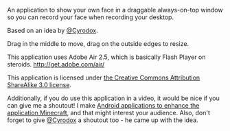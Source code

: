 An application to show your own face in a draggable always-on-top window so you can record your face when recording your desktop.

Based on an idea by [@Cyrodox](https://twitter.com/Cyrodox).

Drag in the middle to move, drag on the outside edges to resize.

This application uses Adobe Air 2.5, which is basically Flash Player on steroids. http://get.adobe.com/air/

This application is licensed under [the Creative Commons Attribution ShareAlike 3.0 license](http://creativecommons.org/licenses/by-sa/3.0/).

Additionally, if you do use this application in a video, it would be nice if you can give me a shoutout! I make [Android applications
to enhance the application Minecraft](https://play.google.com/store/apps/details?id=net.zhuoweizhang.mcpelauncher.pro), 
and that might interest your audience. Also, don't forget to give [@Cyrodox](https://twitter.com/Cyrodox) a shoutout too - he came up with the idea.
